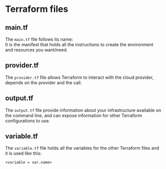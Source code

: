 # Terraform files

## main.tf

The `main.tf` file follows its name:  
It is the manifest that holds all the instructions to create the environment and resources you want/need.  

## provider.tf
The `provider.tf` file allows Terraform to interact with the cloud provider, depends on the provider and the call.  

## output.tf
The `output.tf` file provide information about your infrastructure available on the command line, and can expose information for other Terraform configurations to use.  

## variable.tf
The `variable.tf` file holds all the variables for the other Terraform files and it is used like this:  
```
<variable = var.name>
```
